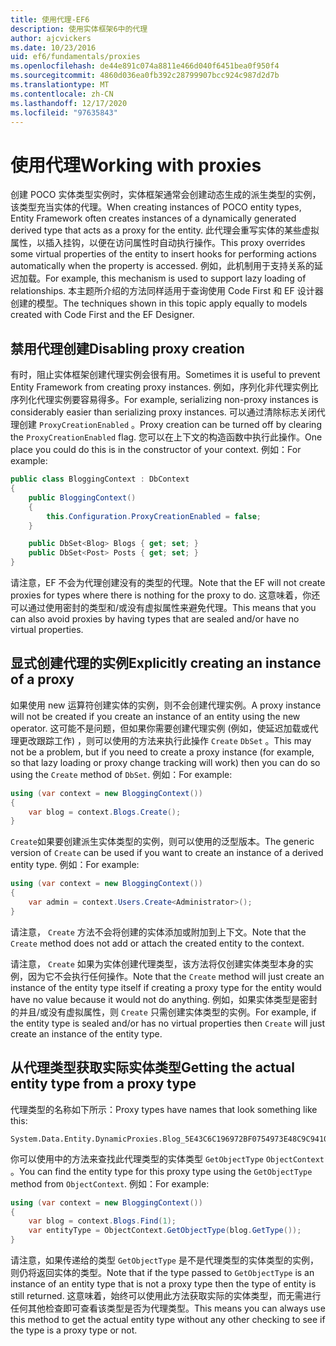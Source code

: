 ```yaml
---
title: 使用代理-EF6
description: 使用实体框架6中的代理
author: ajcvickers
ms.date: 10/23/2016
uid: ef6/fundamentals/proxies
ms.openlocfilehash: de44e891c074a8811e466d040f6451bea0f950f4
ms.sourcegitcommit: 4860d036ea0fb392c28799907bcc924c987d2d7b
ms.translationtype: MT
ms.contentlocale: zh-CN
ms.lasthandoff: 12/17/2020
ms.locfileid: "97635843"
---
```

# <a name="working-with-proxies"></a><span data-ttu-id="424d9-103">使用代理</span><span class="sxs-lookup"><span data-stu-id="424d9-103">Working with proxies</span></span>
<span data-ttu-id="424d9-104">创建 POCO 实体类型实例时，实体框架通常会创建动态生成的派生类型的实例，该类型充当实体的代理。</span><span class="sxs-lookup"><span data-stu-id="424d9-104">When creating instances of POCO entity types, Entity Framework often creates instances of a dynamically generated derived type that acts as a proxy for the entity.</span></span> <span data-ttu-id="424d9-105">此代理会重写实体的某些虚拟属性，以插入挂钩，以便在访问属性时自动执行操作。</span><span class="sxs-lookup"><span data-stu-id="424d9-105">This proxy overrides some virtual properties of the entity to insert hooks for performing actions automatically when the property is accessed.</span></span> <span data-ttu-id="424d9-106">例如，此机制用于支持关系的延迟加载。</span><span class="sxs-lookup"><span data-stu-id="424d9-106">For example, this mechanism is used to support lazy loading of relationships.</span></span> <span data-ttu-id="424d9-107">本主题所介绍的方法同样适用于查询使用 Code First 和 EF 设计器创建的模型。</span><span class="sxs-lookup"><span data-stu-id="424d9-107">The techniques shown in this topic apply equally to models created with Code First and the EF Designer.</span></span>  

## <a name="disabling-proxy-creation"></a><span data-ttu-id="424d9-108">禁用代理创建</span><span class="sxs-lookup"><span data-stu-id="424d9-108">Disabling proxy creation</span></span>  

<span data-ttu-id="424d9-109">有时，阻止实体框架创建代理实例会很有用。</span><span class="sxs-lookup"><span data-stu-id="424d9-109">Sometimes it is useful to prevent Entity Framework from creating proxy instances.</span></span> <span data-ttu-id="424d9-110">例如，序列化非代理实例比序列化代理实例要容易得多。</span><span class="sxs-lookup"><span data-stu-id="424d9-110">For example, serializing non-proxy instances is considerably easier than serializing proxy instances.</span></span> <span data-ttu-id="424d9-111">可以通过清除标志关闭代理创建 `ProxyCreationEnabled` 。</span><span class="sxs-lookup"><span data-stu-id="424d9-111">Proxy creation can be turned off by clearing the `ProxyCreationEnabled` flag.</span></span> <span data-ttu-id="424d9-112">您可以在上下文的构造函数中执行此操作。</span><span class="sxs-lookup"><span data-stu-id="424d9-112">One place you could do this is in the constructor of your context.</span></span> <span data-ttu-id="424d9-113">例如：</span><span class="sxs-lookup"><span data-stu-id="424d9-113">For example:</span></span>  

``` csharp
public class BloggingContext : DbContext
{
    public BloggingContext()
    {
        this.Configuration.ProxyCreationEnabled = false;
    }  

    public DbSet<Blog> Blogs { get; set; }
    public DbSet<Post> Posts { get; set; }
}
```  

<span data-ttu-id="424d9-114">请注意，EF 不会为代理创建没有的类型的代理。</span><span class="sxs-lookup"><span data-stu-id="424d9-114">Note that the EF will not create proxies for types where there is nothing for the proxy to do.</span></span> <span data-ttu-id="424d9-115">这意味着，你还可以通过使用密封的类型和/或没有虚拟属性来避免代理。</span><span class="sxs-lookup"><span data-stu-id="424d9-115">This means that you can also avoid proxies by having types that are sealed and/or have no virtual properties.</span></span>  

## <a name="explicitly-creating-an-instance-of-a-proxy"></a><span data-ttu-id="424d9-116">显式创建代理的实例</span><span class="sxs-lookup"><span data-stu-id="424d9-116">Explicitly creating an instance of a proxy</span></span>  

<span data-ttu-id="424d9-117">如果使用 new 运算符创建实体的实例，则不会创建代理实例。</span><span class="sxs-lookup"><span data-stu-id="424d9-117">A proxy instance will not be created if you create an instance of an entity using the new operator.</span></span> <span data-ttu-id="424d9-118">这可能不是问题，但如果你需要创建代理实例 (例如，使延迟加载或代理更改跟踪工作) ，则可以使用的方法来执行此操作 `Create` `DbSet` 。</span><span class="sxs-lookup"><span data-stu-id="424d9-118">This may not be a problem, but if you need to create a proxy instance (for example, so that lazy loading or proxy change tracking will work) then you can do so using the `Create` method of `DbSet`.</span></span> <span data-ttu-id="424d9-119">例如：</span><span class="sxs-lookup"><span data-stu-id="424d9-119">For example:</span></span>  

``` csharp
using (var context = new BloggingContext())
{
    var blog = context.Blogs.Create();
}
```  

<span data-ttu-id="424d9-120">`Create`如果要创建派生实体类型的实例，则可以使用的泛型版本。</span><span class="sxs-lookup"><span data-stu-id="424d9-120">The generic version of `Create` can be used if you want to create an instance of a derived entity type.</span></span> <span data-ttu-id="424d9-121">例如：</span><span class="sxs-lookup"><span data-stu-id="424d9-121">For example:</span></span>  

``` csharp
using (var context = new BloggingContext())
{
    var admin = context.Users.Create<Administrator>();
}
```  

<span data-ttu-id="424d9-122">请注意， `Create` 方法不会将创建的实体添加或附加到上下文。</span><span class="sxs-lookup"><span data-stu-id="424d9-122">Note that the `Create` method does not add or attach the created entity to the context.</span></span>  

<span data-ttu-id="424d9-123">请注意， `Create` 如果为实体创建代理类型，该方法将仅创建实体类型本身的实例，因为它不会执行任何操作。</span><span class="sxs-lookup"><span data-stu-id="424d9-123">Note that the `Create` method will just create an instance of the entity type itself if creating a proxy type for the entity would have no value because it would not do anything.</span></span> <span data-ttu-id="424d9-124">例如，如果实体类型是密封的并且/或没有虚拟属性，则 `Create` 只需创建实体类型的实例。</span><span class="sxs-lookup"><span data-stu-id="424d9-124">For example, if the entity type is sealed and/or has no virtual properties then `Create` will just create an instance of the entity type.</span></span>  

## <a name="getting-the-actual-entity-type-from-a-proxy-type"></a><span data-ttu-id="424d9-125">从代理类型获取实际实体类型</span><span class="sxs-lookup"><span data-stu-id="424d9-125">Getting the actual entity type from a proxy type</span></span>  

<span data-ttu-id="424d9-126">代理类型的名称如下所示：</span><span class="sxs-lookup"><span data-stu-id="424d9-126">Proxy types have names that look something like this:</span></span>  

```
System.Data.Entity.DynamicProxies.Blog_5E43C6C196972BF0754973E48C9C941092D86818CD94005E9A759B70BF6E48E6
```

<span data-ttu-id="424d9-127">你可以使用中的方法来查找此代理类型的实体类型 `GetObjectType` `ObjectContext` 。</span><span class="sxs-lookup"><span data-stu-id="424d9-127">You can find the entity type for this proxy type using the `GetObjectType` method from `ObjectContext`.</span></span> <span data-ttu-id="424d9-128">例如：</span><span class="sxs-lookup"><span data-stu-id="424d9-128">For example:</span></span>  

``` csharp
using (var context = new BloggingContext())
{
    var blog = context.Blogs.Find(1);
    var entityType = ObjectContext.GetObjectType(blog.GetType());
}
```  

<span data-ttu-id="424d9-129">请注意，如果传递给的类型 `GetObjectType` 是不是代理类型的实体类型的实例，则仍将返回实体的类型。</span><span class="sxs-lookup"><span data-stu-id="424d9-129">Note that if the type passed to `GetObjectType` is an instance of an entity type that is not a proxy type then the type of entity is still returned.</span></span> <span data-ttu-id="424d9-130">这意味着，始终可以使用此方法获取实际的实体类型，而无需进行任何其他检查即可查看该类型是否为代理类型。</span><span class="sxs-lookup"><span data-stu-id="424d9-130">This means you can always use this method to get the actual entity type without any other checking to see if the type is a proxy type or not.</span></span>  
